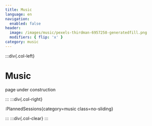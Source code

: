 ```yaml
---
title: Music
language: en
navigation:
  enabled: false
header:
  image: /images/music/pexels-thirdman-6957258-generatedfill.png
  modifiers: { flip: 'x' }
category: music
---
```


:::div{.col-left}

# Music

page under construction

:::
:::div{.col-right}

:PlannedSessions{category=music class=no-sliding}

:::
:::div{.col-clear}
:::

